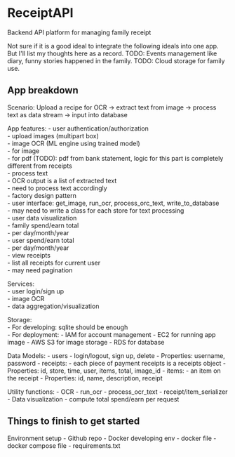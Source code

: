 # ReceiptAPI
Backend API platform for managing family receipt

Not sure if it is a good ideal to integrate the following ideals into one app. But I'll list my thoughts here as a record.
TODO: Events management like diary, funny stories happened in the family.
TODO: Cloud storage for family use.

## App breakdown
Scenario: Upload a recipe for OCR -> extract text from image -> process text as data stream -> input into database

App features:
    - user authentication/authorization  
    - upload images (multipart box)  
    - image OCR (ML engine using trained model)  
      - for image  
      - for pdf (TODO): pdf from bank statement, logic for this part is completely different from receipts  
    - process text  
      - OCR output is a list of extracted text  
      - need to process text accordingly  
        - factory design pattern  
        - user interface: get_image, run_ocr, process_orc_text, write_to_database  
        - may need to write a class for each store for text processing  
    - user data visualization  
      - family spend/earn total  
        - per day/month/year  
      - user spend/earn total  
        - per day/month/year  
    - view receipts  
      - list all receipts for current user  
      - may need pagination  

Services:  
    - user login/sign up  
    - image OCR  
    - data aggregation/visualization  

Storage:  
    - For developing: sqlite should be enough  
    - For deployment:
      - IAM for account management
      - EC2 for running app image
      - AWS S3 for image storage
      - RDS for database

Data Models:
    - users
      - login/logout, sign up, delete
      - Properties: username, password
    - receipts:
      - each piece of payment receipts is a receipts object
      - Properties: id, store, time, user, items, total, image_id
    - items:
      - an item on the receipt
      - Properties: id, name, description, receipt

Utility functions:
    - OCR
      - run_ocr
      - process_ocr_text
      - receipt/item_serializer
    - Data visualization
      - compute total spend/earn per request

## Things to finish to get started

Environment setup
    - Github repo
    - Docker developing env
      - docker file
      - docker compose file
      - requirements.txt
